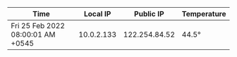| Time     | Local IP | Public IP | Temperature |
| ----------- | ----------- | ----------- | ----------- |
| Fri 25 Feb 2022 08:00:01 AM +0545      | 10.0.2.133     | 122.254.84.52  | 44.5° |

